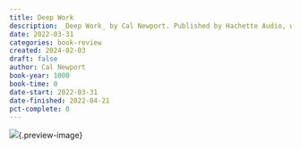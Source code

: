 ```yaml
---
title: Deep Work
description: _Deep Work_ by Cal Newport. Published by Hachette Audio, with ISBN 9781478930082.0. Read on 2022-03-31
date: 2022-03-31
categories: book-review
created: 2024-02-03
draft: false
author: Cal Newport
book-year: 1000
book-time: 0
date-start: 2022-03-31
date-finished: 2022-04-21
pct-complete: 0
---
```


![](https://img2.od-cdn.com/ImageType-100/0887-1/{665F472C-4CDD-425F-A585-7B61C25864F3}Img100.jpg){.preview-image}